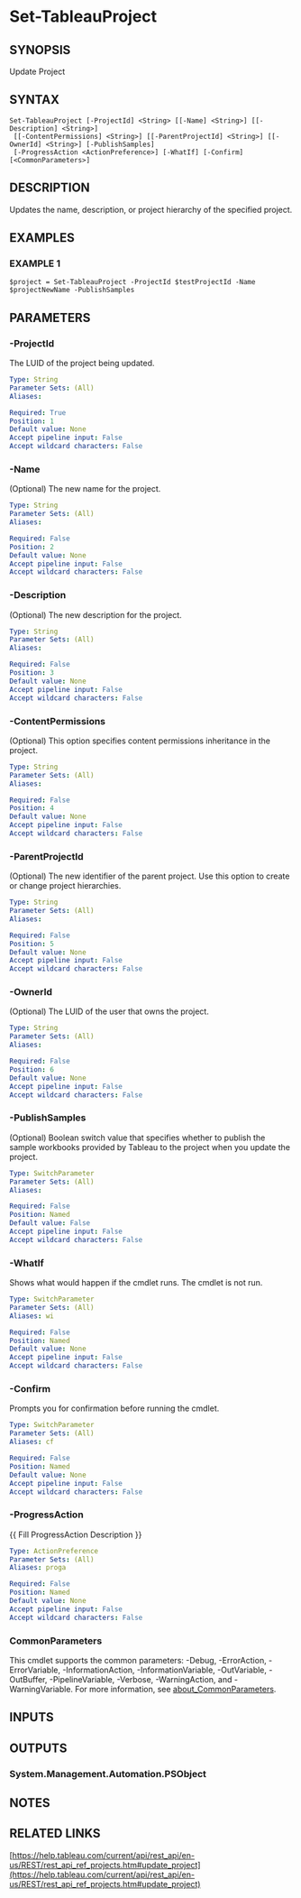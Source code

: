 # Set-TableauProject

## SYNOPSIS
Update Project

## SYNTAX

```
Set-TableauProject [-ProjectId] <String> [[-Name] <String>] [[-Description] <String>]
 [[-ContentPermissions] <String>] [[-ParentProjectId] <String>] [[-OwnerId] <String>] [-PublishSamples]
 [-ProgressAction <ActionPreference>] [-WhatIf] [-Confirm] [<CommonParameters>]
```

## DESCRIPTION
Updates the name, description, or project hierarchy of the specified project.

## EXAMPLES

### EXAMPLE 1
```
$project = Set-TableauProject -ProjectId $testProjectId -Name $projectNewName -PublishSamples
```

## PARAMETERS

### -ProjectId
The LUID of the project being updated.

```yaml
Type: String
Parameter Sets: (All)
Aliases:

Required: True
Position: 1
Default value: None
Accept pipeline input: False
Accept wildcard characters: False
```

### -Name
(Optional) The new name for the project.

```yaml
Type: String
Parameter Sets: (All)
Aliases:

Required: False
Position: 2
Default value: None
Accept pipeline input: False
Accept wildcard characters: False
```

### -Description
(Optional) The new description for the project.

```yaml
Type: String
Parameter Sets: (All)
Aliases:

Required: False
Position: 3
Default value: None
Accept pipeline input: False
Accept wildcard characters: False
```

### -ContentPermissions
(Optional) This option specifies content permissions inheritance in the project.

```yaml
Type: String
Parameter Sets: (All)
Aliases:

Required: False
Position: 4
Default value: None
Accept pipeline input: False
Accept wildcard characters: False
```

### -ParentProjectId
(Optional) The new identifier of the parent project.
Use this option to create or change project hierarchies.

```yaml
Type: String
Parameter Sets: (All)
Aliases:

Required: False
Position: 5
Default value: None
Accept pipeline input: False
Accept wildcard characters: False
```

### -OwnerId
(Optional) The LUID of the user that owns the project.

```yaml
Type: String
Parameter Sets: (All)
Aliases:

Required: False
Position: 6
Default value: None
Accept pipeline input: False
Accept wildcard characters: False
```

### -PublishSamples
(Optional) Boolean switch value that specifies whether to publish the sample workbooks provided by Tableau to the project when you update the project.

```yaml
Type: SwitchParameter
Parameter Sets: (All)
Aliases:

Required: False
Position: Named
Default value: False
Accept pipeline input: False
Accept wildcard characters: False
```

### -WhatIf
Shows what would happen if the cmdlet runs.
The cmdlet is not run.

```yaml
Type: SwitchParameter
Parameter Sets: (All)
Aliases: wi

Required: False
Position: Named
Default value: None
Accept pipeline input: False
Accept wildcard characters: False
```

### -Confirm
Prompts you for confirmation before running the cmdlet.

```yaml
Type: SwitchParameter
Parameter Sets: (All)
Aliases: cf

Required: False
Position: Named
Default value: None
Accept pipeline input: False
Accept wildcard characters: False
```

### -ProgressAction
{{ Fill ProgressAction Description }}

```yaml
Type: ActionPreference
Parameter Sets: (All)
Aliases: proga

Required: False
Position: Named
Default value: None
Accept pipeline input: False
Accept wildcard characters: False
```

### CommonParameters
This cmdlet supports the common parameters: -Debug, -ErrorAction, -ErrorVariable, -InformationAction, -InformationVariable, -OutVariable, -OutBuffer, -PipelineVariable, -Verbose, -WarningAction, and -WarningVariable. For more information, see [about_CommonParameters](http://go.microsoft.com/fwlink/?LinkID=113216).

## INPUTS

## OUTPUTS

### System.Management.Automation.PSObject
## NOTES

## RELATED LINKS

[https://help.tableau.com/current/api/rest_api/en-us/REST/rest_api_ref_projects.htm#update_project](https://help.tableau.com/current/api/rest_api/en-us/REST/rest_api_ref_projects.htm#update_project)

